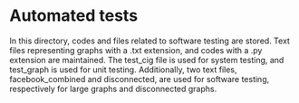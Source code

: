 # Automated tests

In this directory, codes and files related to software testing are stored. Text files representing graphs with a .txt extension, and codes with a .py extension are maintained. The test_cig file is used for system testing, and test_graph is used for unit testing. Additionally, two text files, facebook_combined and disconnected, are used for software testing, respectively for large graphs and disconnected graphs.
